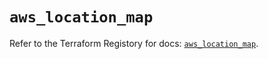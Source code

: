 # `aws_location_map`

Refer to the Terraform Registory for docs: [`aws_location_map`](https://registry.terraform.io/providers/hashicorp/aws/4.65.0/docs/resources/location_map).
